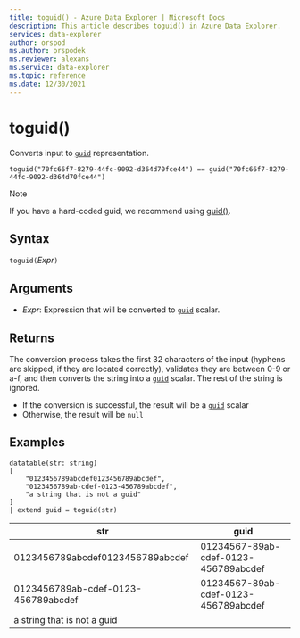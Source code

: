 ```yaml
---
title: toguid() - Azure Data Explorer | Microsoft Docs
description: This article describes toguid() in Azure Data Explorer.
services: data-explorer
author: orspod
ms.author: orspodek
ms.reviewer: alexans
ms.service: data-explorer
ms.topic: reference
ms.date: 12/30/2021
---
```

# toguid()

Converts input to [`guid`](./scalar-data-types/guid.md) representation.

```kusto
toguid("70fc66f7-8279-44fc-9092-d364d70fce44") == guid("70fc66f7-8279-44fc-9092-d364d70fce44")
```

> [!NOTE]
> If you have a hard-coded guid, we recommend using [guid()](./scalar-data-types/guid.md).

## Syntax

`toguid(`*Expr*`)`

## Arguments

* *Expr*: Expression that will be converted to [`guid`](./scalar-data-types/guid.md) scalar. 

## Returns

The conversion process takes the first 32 characters of the input (hyphens are skipped, if they are located correctly), validates they are between 0-9 or a-f, and then converts the string into a [`guid`](./scalar-data-types/guid.md) scalar. The rest of the string is ignored.

* If the conversion is successful, the result will be a [`guid`](./scalar-data-types/guid.md) scalar
* Otherwise, the result will be `null`

## Examples

```kusto
datatable(str: string)
[
    "0123456789abcdef0123456789abcdef",
    "0123456789ab-cdef-0123-456789abcdef",
    "a string that is not a guid"
]
| extend guid = toguid(str)
```

|str|guid|
|---|---|
|0123456789abcdef0123456789abcdef|01234567-89ab-cdef-0123-456789abcdef|
|0123456789ab-cdef-0123-456789abcdef|01234567-89ab-cdef-0123-456789abcdef|
|a string that is not a guid||
